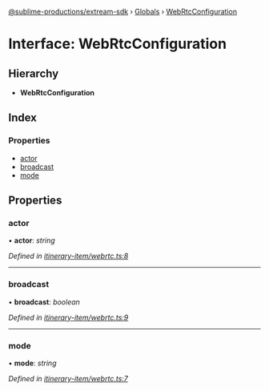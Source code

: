 [@sublime-productions/extream-sdk](../README.md) › [Globals](../globals.md) › [WebRtcConfiguration](webrtcconfiguration.md)

# Interface: WebRtcConfiguration

## Hierarchy

* **WebRtcConfiguration**

## Index

### Properties

* [actor](webrtcconfiguration.md#actor)
* [broadcast](webrtcconfiguration.md#broadcast)
* [mode](webrtcconfiguration.md#mode)

## Properties

###  actor

• **actor**: *string*

*Defined in [itinerary-item/webrtc.ts:8](https://github.com/Extream-SaaS/ex-sdk/blob/3fde2c4/src/itinerary-item/webrtc.ts#L8)*

___

###  broadcast

• **broadcast**: *boolean*

*Defined in [itinerary-item/webrtc.ts:9](https://github.com/Extream-SaaS/ex-sdk/blob/3fde2c4/src/itinerary-item/webrtc.ts#L9)*

___

###  mode

• **mode**: *string*

*Defined in [itinerary-item/webrtc.ts:7](https://github.com/Extream-SaaS/ex-sdk/blob/3fde2c4/src/itinerary-item/webrtc.ts#L7)*
